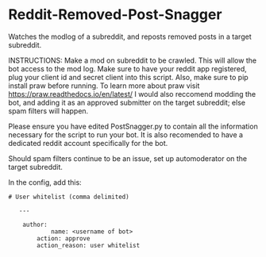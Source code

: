 # Reddit-Removed-Post-Snagger
Watches the modlog of a subreddit, and reposts removed posts in a target subreddit.

INSTRUCTIONS:
   Make <username> a mod on subreddit to be crawled. This will allow the bot access to the mod log.
   Make sure to have your reddit app registered, plug your client id and secret client into this script.
   Also, make sure to pip install praw before running. To learn more about praw visit https://praw.readthedocs.io/en/latest/
   I would also reccomend modding the bot, and adding it as an approved submitter on the target subreddit; else spam filters will 
   happen.
   
   Please ensure you have edited PostSnagger.py to contain all the information necessary for the script to run your bot.
   It is also recomended to have a dedicated reddit account specifically for the bot.
   
   Should spam filters continue to be an issue, set up automoderator on the target subreddit.
   
   In the config, add this:

    # User whitelist (comma delimited)
    
       ---
    
        author:
                name: <username of bot>
            action: approve
            action_reason: user whitelist
